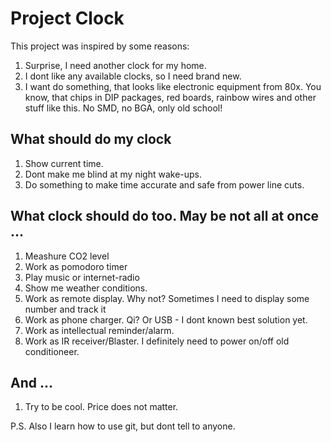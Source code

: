 # Project Clock

This project was inspired by some reasons:

1. Surprise, I need another clock for my home.
2. I dont like any available clocks, so I need brand new.  
3. I want do something, that looks like electronic equipment from 80x. You know, that chips in DIP packages, red boards, rainbow wires and other stuff like this. No SMD, no BGA, only old school!

## What should do my clock

1. Show current time. 
2. Dont make me blind at my night wake-ups.
3. Do something to make time accurate and safe from power line cuts.

## What clock should do too. May be not all at once ...

1. Meashure CO2 level
2. Work as pomodoro timer
3. Play music or internet-radio
4. Show me weather conditions. 
5. Work as remote display. Why not? Sometimes I need to display some number and track it 
6. Work as phone charger. Qi? Or USB - I dont known best solution yet. 
7. Work as intellectual reminder/alarm. 
8. Work as IR receiver/Blaster. I definitely need to power on/off old conditioneer.

## And ...

1. Try to be cool. Price does not matter.

P.S. Also I learn how to use git, but dont tell to anyone.
